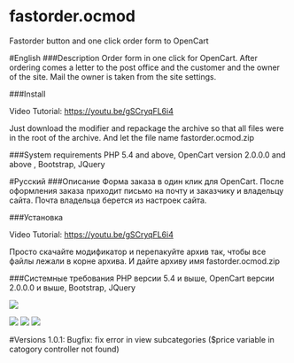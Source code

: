 # fastorder.ocmod
Fastorder button and one click order form to OpenCart

#English
###Description
Order form in one click for OpenCart. After ordering comes a letter to the post office and the customer and the owner of the site. Mail the owner is taken from the site settings.

###Install

Video Tutorial: https://youtu.be/gSCryqFL6i4

Just download the modifier and repackage the archive so that all files were in the root of the archive. And let the file name fastorder.ocmod.zip

###System requirements
PHP 5.4 and above, OpenCart version 2.0.0.0 and above , Bootstrap, JQuery

#Русский
###Описание
Форма заказа в один клик для OpenCart. После оформления заказа приходит письмо на почту и заказчику и владельцу сайта. Почта владельца берется из настроек сайта.

###Установка

Video Tutorial: https://youtu.be/gSCryqFL6i4

Просто скачайте модификатор и перепакуйте архив так, чтобы все файлы лежали в корне архива. И дайте архиву имя fastorder.ocmod.zip

###Системные требования
PHP версии 5.4 и выше, OpenCart версии 2.0.0.0 и выше, Bootstrap, JQuery

![](https://github.com/WhiskeyMan-Tau/fastorder.ocmod/blob/master/form.png?raw=true)

![](https://github.com/WhiskeyMan-Tau/fastorder.ocmod/blob/master/msg.png?raw=true)
![](https://github.com/WhiskeyMan-Tau/fastorder.ocmod/blob/master/product.png?raw=true)
![](https://github.com/WhiskeyMan-Tau/fastorder.ocmod/blob/master/category.png?raw=true)


#Versions
1.0.1: Bugfix: fix error in view subcategories ($price variable in catogory controller not found)

